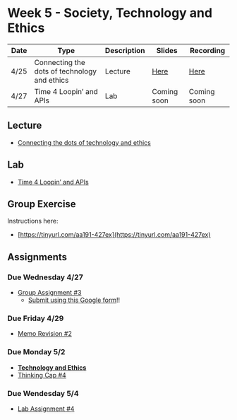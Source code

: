 # Week 5 - Society, Technology and Ethics

Date|Type|Description|Slides|Recording|
|---|----|-----------|------|---------|
|4/25|Connecting the dots of technology and ethics|Lecture|[Here](../materials/AA191_S_W5_Lecture_5.pdf)|[Here](https://ucla.zoom.us/rec/share/z0dw7O212LaOZB2pAukEDsrLOE3_toOg067oi1olFxfQGXC-R-hk8LgYIA-XlpX5.68lSlBzkSJTBl2We)|
|4/27|Time 4 Loopin’ and APIs|Lab|Coming soon|Coming soon|

## Lecture

- [Connecting the dots of technology and ethics](../materials/AA191_S_W5_Lecture_5.pdf)

## Lab

- [Time 4 Loopin’ and APIs](../labs/week5/index.md)

## Group Exercise

Instructions here:

- [https://tinyurl.com/aa191-427ex](https://tinyurl.com/aa191-427ex)


## Assignments

### Due Wednesday 4/27

- [Group Assignment #3](../assignments/week4/group_assignment.md)
  - [Submit using this Google form](https://forms.gle/qX4iVgaEvJZcCsvm7)!!
### Due Friday 4/29

- [Memo Revision #2](../assignments/week4/group_assignment.md)

### Due Monday 5/2

- [**Technology and Ethics**](../assignments/week5/reading.md)
- [Thinking Cap #4](../assignments/week5/thinking_cap.md)

### Due Wendesday 5/4

- [Lab Assignment #4](../assignments/week5/lab_assignment.md)
